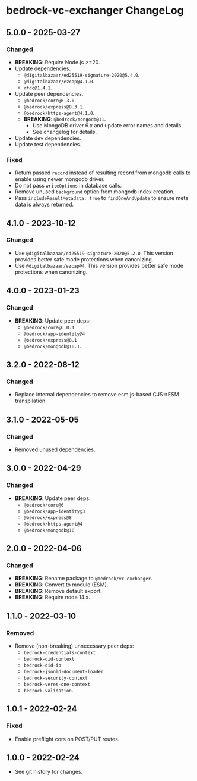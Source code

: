 # bedrock-vc-exchanger ChangeLog

## 5.0.0 - 2025-03-27

### Changed
- **BREAKING**: Require Node.js >=20.
- Update dependencies.
  - `@digitalbazaar/ed25519-signature-2020@5.4.0`.
  - `@digitalbazaar/ezcap@4.1.0`.
  - `rfdc@1.4.1`.
- Update peer dependencies.
  - `@bedrock/core@6.3.0`.
  - `@bedrock/express@8.3.1`.
  - `@bedrock/https-agent@4.1.0`.
  - **BREAKING**: `@bedrock/mongodb@11`.
    - Use MongoDB driver 6.x and update error names and details.
    - See changelog for details.
- Update dev dependencies.
- Update test dependencies.

### Fixed
- Return passed `record` instead of resulting record from mongodb calls to
  enable using newer mongodb driver.
- Do not pass `writeOptions` in database calls.
- Remove unused `background` option from mongodb index creation.
- Pass `includeResultMetadata: true` to `findOneAndUpdate` to ensure meta data
  is always returned.

## 4.1.0 - 2023-10-12

### Changed
- Use `@digitalbazaar/ed25519-signature-2020@5.2.0`. This version provides
  better safe mode protections when canonizing.
- Use `@digitalbazaar/ezcap@4`. This version provides
  better safe mode protections when canonizing.

## 4.0.0 - 2023-01-23

### Changed
- **BREAKING**: Update peer deps:
  - `@bedrock/core@6.0.1`
  - `@bedrock/app-identity@4`
  - `@bedrock/express@8.1`
  - `@bedrock/mongodb@10.1`.

## 3.2.0 - 2022-08-12

### Changed
- Replace internal dependencies to remove esm.js-based CJS=>ESM transpilation.

## 3.1.0 - 2022-05-05

### Changed
- Removed unused dependencies.

## 3.0.0 - 2022-04-29

### Changed
- **BREAKING**: Update peer deps:
  - `@bedrock/core@6`
  - `@bedrock/app-identity@3`
  - `@bedrock/express@8`
  - `@bedrock/https-agent@4`
  - `@bedrock/mongodb@10`.

## 2.0.0 - 2022-04-06

### Changed
- **BREAKING**: Rename package to `@bedrock/vc-exchanger`.
- **BREAKING**: Convert to module (ESM).
- **BREAKING**: Remove default export.
- **BREAKING**: Require node 14.x.

## 1.1.0 - 2022-03-10

### Removed
- Remove (non-breaking) unnecessary peer deps:
  - `bedrock-credentials-context`
  - `bedrock-did-context`
  - `bedrock-did-io`
  - `bedrock-jsonld-document-loader`
  - `bedrock-security-context`
  - `bedrock-veres-one-context`
  - `bedrock-validation`.

## 1.0.1 - 2022-02-24

### Fixed
- Enable preflight cors on POST/PUT routes.

## 1.0.0 - 2022-02-24

- See git history for changes.
